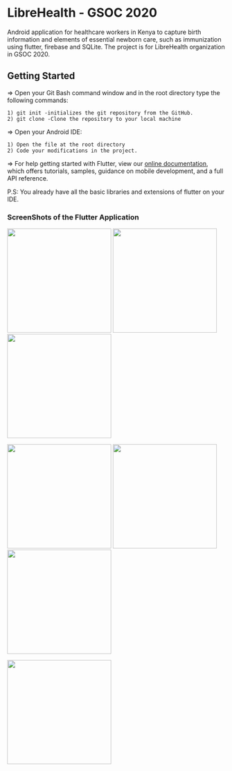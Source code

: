 # LibreHealth - GSOC 2020

Android application for healthcare workers in Kenya to capture birth information and elements of essential newborn care, such as immunization using flutter, firebase and SQLite.
The project is for LibreHealth organization in GSOC 2020.

## Getting Started

=> Open your Git Bash command window and in the root directory type the following commands:

    1) git init -initializes the git repository from the GitHub. 
    2) git clone -Clone the repository to your local machine
=> Open your Android IDE:

    1) Open the file at the root directory
    2) Code your modifications in the project.
 

=> For help getting started with Flutter, view our [online documentation](https://flutter.dev/docs), which offers tutorials, samples, guidance on mobile development, and a full API reference.
 

P.S: You already have all the basic libraries and extensions of flutter on your IDE. 

### ScreenShots of the Flutter Application

<img src="Screenshots/a1.jpg" width=240>  <img src="Screenshots/a2.jpg" width=240>  <img src="Screenshots/a3.jpg" width=240>

<img src="Screenshots/a4.jpg" width=240>  <img src="Screenshots/a5.jpg" width=240>  <img src="Screenshots/a6.jpg" width=240>

<img src="Screenshots/a7.jpg" width=240>
